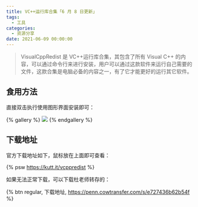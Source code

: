 ```yaml
---
title: VC++运行库合集「6 月 8 日更新」
tags:
  - 工具
categories:
  - 资源分享
date: 2021-06-09 00:00:00
---
```


> VisualCppRedist 是 VC++运行库合集，其包含了所有 Visual C++ 的内容，可以通过命令行来进行安装，用户可以通过这款软件来运行自己需要的文件，这款合集是电脑必备的内容之一，有了它才能更好的运行其它软件。

<!-- more -->

## 食用方法

直接双击执行使用图形界面安装即可：

{% gallery %}
![](https://cdn.dusays.com/2021/06/350-1.jpg)
{% endgallery %}

## 下载地址

官方下载地址如下，鼠标放在上面即可查看：

{% psw https://kutt.it/vcppredist %}

如果无法正常下载，可以下载杜老师转存的：

{% btn regular, 下载地址, https://penn.cowtransfer.com/s/e727436b62b54f %}
